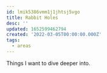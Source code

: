```yaml
---
id: lmik5386vmm1j1jhtsj5vgo
title: Rabbit Holes
desc: ''
updated: 1652599462794
created: '2022-03-05T00:00:00.000Z'
tags:
  - areas
---
```


Things I want to dive deeper into.
